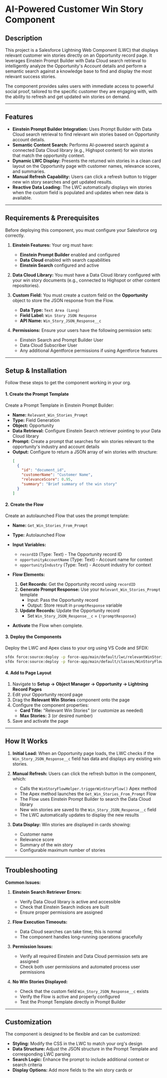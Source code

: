 # AI-Powered Customer Win Story Component

## Description

This project is a Salesforce Lightning Web Component (LWC) that displays relevant customer win stories directly on an Opportunity record page. It leverages Einstein Prompt Builder with Data Cloud search retrieval to intelligently analyze the Opportunity's Account details and perform a semantic search against a knowledge base to find and display the most relevant success stories.

The component provides sales users with immediate access to powerful social proof, tailored to the specific customer they are engaging with, with the ability to refresh and get updated win stories on demand.

***
## Features

* **Einstein Prompt Builder Integration:** Uses Prompt Builder with Data Cloud search retrieval to find relevant win stories based on Opportunity account details.
* **Semantic Content Search:** Performs AI-powered search against a connected Data Cloud library (e.g., Highspot content) for win stories that match the opportunity context.
* **Dynamic LWC Display:** Presents the returned win stories in a clean card layout on the Opportunity page with customer names, relevance scores, and summaries.
* **Manual Refresh Capability:** Users can click a refresh button to trigger new win story searches and get updated results.
* **Reactive Data Loading:** The LWC automatically displays win stories when the custom field is populated and updates when new data is available.

***
## Requirements & Prerequisites

Before deploying this component, you must configure your Salesforce org correctly.

1. **Einstein Features:** Your org must have:
   - **Einstein Prompt Builder** enabled and configured
   - **Data Cloud** enabled with search capabilities
   - **Einstein Search** configured and active

2. **Data Cloud Library:** You must have a Data Cloud library configured with your win story documents (e.g., connected to Highspot or other content repositories).

3. **Custom Field:** You must create a custom field on the **Opportunity** object to store the JSON response from the Flow.
   * **Data Type:** `Text Area (Long)`
   * **Field Label:** `Win Story JSON Response`
   * **API Name:** `Win_Story_JSON_Response__c`

4. **Permissions:** Ensure your users have the following permission sets:
   - Einstein Search and Prompt Builder User
   - Data Cloud Subscriber User
   - Any additional Agentforce permissions if using Agentforce features

***
## Setup & Installation

Follow these steps to get the component working in your org.

#### 1. Create the Prompt Template

Create a Prompt Template in Einstein Prompt Builder:

* **Name:** `Relevant_Win_Stories_Prompt`
* **Type:** Field Generation
* **Object:** Opportunity
* **Data Retrieval:** Configure Einstein Search retriever pointing to your Data Cloud library
* **Prompt:** Create a prompt that searches for win stories relevant to the opportunity's industry and account details
* **Output:** Configure to return a JSON array of win stories with structure:
  ```json
  [
    {
      "id": "document_id",
      "customerName": "Customer Name",
      "relevanceScore": 0.95,
      "summary": "Brief summary of the win story"
    }
  ]
  ```

#### 2. Create the Flow

Create an autolaunched Flow that uses the prompt template:

* **Name:** `Get_Win_Stories_From_Prompt`
* **Type:** Autolaunched Flow
* **Input Variables:**
  * `recordID` (Type: Text) - The Opportunity record ID
  * `opportunityAccountName` (Type: Text) - Account name for context
  * `opportunityIndustry` (Type: Text) - Account industry for context

* **Flow Elements:**
  1. **Get Records:** Get the Opportunity record using `recordID`
  2. **Generate Prompt Response:** Use your `Relevant_Win_Stories_Prompt` template
     - Input: Pass the Opportunity record
     - Output: Store result in `promptResponse` variable
  3. **Update Records:** Update the Opportunity record
     - Set `Win_Story_JSON_Response__c` = `{!promptResponse}`

* **Activate** the Flow when complete.

#### 3. Deploy the Components

Deploy the LWC and Apex class to your org using VS Code and SFDX:

```bash
sfdx force:source:deploy -p force-app/main/default/lwc/relevantWinStories
sfdx force:source:deploy -p force-app/main/default/classes/WinStoryFlowHelper.cls
```

#### 4. Add to Page Layout

1. Navigate to **Setup → Object Manager → Opportunity → Lightning Record Pages**
2. Edit your Opportunity record page
3. Drag the **Relevant Win Stories** component onto the page
4. Configure the component properties:
   - **Card Title:** "Relevant Win Stories" (or customize as needed)
   - **Max Stories:** 3 (or desired number)
5. Save and activate the page

***
## How It Works

1. **Initial Load:** When an Opportunity page loads, the LWC checks if the `Win_Story_JSON_Response__c` field has data and displays any existing win stories.

2. **Manual Refresh:** Users can click the refresh button in the component, which:
   - Calls the `WinStoryFlowHelper.triggerWinStoryFlow()` Apex method
   - The Apex method launches the `Get_Win_Stories_From_Prompt` Flow
   - The Flow uses Einstein Prompt Builder to search the Data Cloud library
   - New win stories are saved to the `Win_Story_JSON_Response__c` field
   - The LWC automatically updates to display the new results

3. **Data Display:** Win stories are displayed in cards showing:
   - Customer name
   - Relevance score
   - Summary of the win story
   - Configurable maximum number of stories

***
## Troubleshooting

**Common Issues:**

1. **Einstein Search Retriever Errors:**
   - Verify Data Cloud library is active and accessible
   - Check that Einstein Search indices are built
   - Ensure proper permissions are assigned

2. **Flow Execution Timeouts:**
   - Data Cloud searches can take time; this is normal
   - The component handles long-running operations gracefully

3. **Permission Issues:**
   - Verify all required Einstein and Data Cloud permission sets are assigned
   - Check both user permissions and automated process user permissions

4. **No Win Stories Displayed:**
   - Check that the custom field `Win_Story_JSON_Response__c` exists
   - Verify the Flow is active and properly configured
   - Test the Prompt Template directly in Prompt Builder

***
## Customization

The component is designed to be flexible and can be customized:

- **Styling:** Modify the CSS in the LWC to match your org's design
- **Data Structure:** Adjust the JSON structure in the Prompt Template and corresponding LWC parsing
- **Search Logic:** Enhance the prompt to include additional context or search criteria
- **Display Options:** Add more fields to the win story cards or